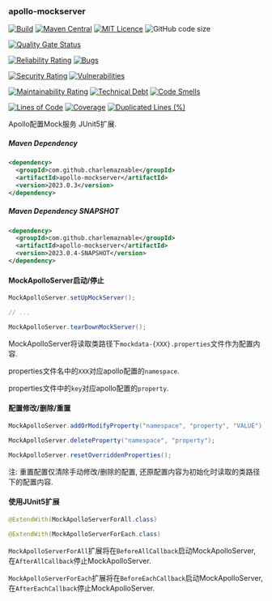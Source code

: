 ### apollo-mockserver

[![Build](https://github.com/CharLemAznable/apollo-mockserver/actions/workflows/build.yml/badge.svg)](https://github.com/CharLemAznable/apollo-mockserver/actions/workflows/build.yml)
[![Maven Central](https://maven-badges.herokuapp.com/maven-central/com.github.charlemaznable/apollo-mockserver/badge.svg)](https://maven-badges.herokuapp.com/maven-central/com.github.charlemaznable/apollo-mockserver/)
[![MIT Licence](https://badges.frapsoft.com/os/mit/mit.svg?v=103)](https://opensource.org/licenses/mit-license.php)
![GitHub code size](https://img.shields.io/github/languages/code-size/CharLemAznable/apollo-mockserver)

[![Quality Gate Status](https://sonarcloud.io/api/project_badges/measure?project=CharLemAznable_apollo-mockserver&metric=alert_status)](https://sonarcloud.io/dashboard?id=CharLemAznable_apollo-mockserver)

[![Reliability Rating](https://sonarcloud.io/api/project_badges/measure?project=CharLemAznable_apollo-mockserver&metric=reliability_rating)](https://sonarcloud.io/dashboard?id=CharLemAznable_apollo-mockserver)
[![Bugs](https://sonarcloud.io/api/project_badges/measure?project=CharLemAznable_apollo-mockserver&metric=bugs)](https://sonarcloud.io/dashboard?id=CharLemAznable_apollo-mockserver)

[![Security Rating](https://sonarcloud.io/api/project_badges/measure?project=CharLemAznable_apollo-mockserver&metric=security_rating)](https://sonarcloud.io/dashboard?id=CharLemAznable_apollo-mockserver)
[![Vulnerabilities](https://sonarcloud.io/api/project_badges/measure?project=CharLemAznable_apollo-mockserver&metric=vulnerabilities)](https://sonarcloud.io/dashboard?id=CharLemAznable_apollo-mockserver)

[![Maintainability Rating](https://sonarcloud.io/api/project_badges/measure?project=CharLemAznable_apollo-mockserver&metric=sqale_rating)](https://sonarcloud.io/dashboard?id=CharLemAznable_apollo-mockserver)
[![Technical Debt](https://sonarcloud.io/api/project_badges/measure?project=CharLemAznable_apollo-mockserver&metric=sqale_index)](https://sonarcloud.io/dashboard?id=CharLemAznable_apollo-mockserver)
[![Code Smells](https://sonarcloud.io/api/project_badges/measure?project=CharLemAznable_apollo-mockserver&metric=code_smells)](https://sonarcloud.io/dashboard?id=CharLemAznable_apollo-mockserver)

[![Lines of Code](https://sonarcloud.io/api/project_badges/measure?project=CharLemAznable_apollo-mockserver&metric=ncloc)](https://sonarcloud.io/dashboard?id=CharLemAznable_apollo-mockserver)
[![Coverage](https://sonarcloud.io/api/project_badges/measure?project=CharLemAznable_apollo-mockserver&metric=coverage)](https://sonarcloud.io/dashboard?id=CharLemAznable_apollo-mockserver)
[![Duplicated Lines (%)](https://sonarcloud.io/api/project_badges/measure?project=CharLemAznable_apollo-mockserver&metric=duplicated_lines_density)](https://sonarcloud.io/dashboard?id=CharLemAznable_apollo-mockserver)

Apollo配置Mock服务 JUnit5扩展.

##### Maven Dependency

```xml
<dependency>
  <groupId>com.github.charlemaznable</groupId>
  <artifactId>apollo-mockserver</artifactId>
  <version>2023.0.3</version>
</dependency>
```

##### Maven Dependency SNAPSHOT

```xml
<dependency>
  <groupId>com.github.charlemaznable</groupId>
  <artifactId>apollo-mockserver</artifactId>
  <version>2023.0.4-SNAPSHOT</version>
</dependency>
```

#### MockApolloServer启动/停止

```java
MockApolloServer.setUpMockServer();

// ...

MockApolloServer.tearDownMockServer();
```

MockApolloServer将读取类路径下```mockdata-{XXX}.properties```文件作为配置内容.

properties文件名中的```XXX```对应apollo配置的```namespace```.

properties文件中的```key```对应apollo配置的```property```.

#### 配置修改/删除/重置

```java
MockApolloServer.addOrModifyProperty("namespace", "property", "VALUE");

MockApolloServer.deleteProperty("namespace", "property");

MockApolloServer.resetOverriddenProperties();
```

注: 重置配置仅清除手动修改/删除的配置, 还原配置内容为初始化时读取的类路径下的配置内容.

#### 使用JUnit5扩展

```java
@ExtendWith(MockApolloServerForAll.class)

@ExtendWith(MockApolloServerForEach.class)
```

```MockApolloServerForAll```扩展将在```BeforeAllCallback```启动MockApolloServer, 在```AfterAllCallback```停止MockApolloServer.

```MockApolloServerForEach```扩展将在```BeforeEachCallback```启动MockApolloServer, 在```AfterEachCallback```停止MockApolloServer.
